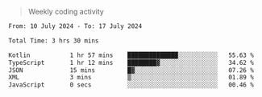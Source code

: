 > Weekly coding activity
<!--START_SECTION:waka-->

```txt
From: 10 July 2024 - To: 17 July 2024

Total Time: 3 hrs 30 mins

Kotlin           1 hr 57 mins    ██████████████░░░░░░░░░░░   55.63 %
TypeScript       1 hr 12 mins    ████████▓░░░░░░░░░░░░░░░░   34.62 %
JSON             15 mins         █▓░░░░░░░░░░░░░░░░░░░░░░░   07.26 %
XML              3 mins          ▒░░░░░░░░░░░░░░░░░░░░░░░░   01.89 %
JavaScript       0 secs          ░░░░░░░░░░░░░░░░░░░░░░░░░   00.46 %
```

<!--END_SECTION:waka-->
